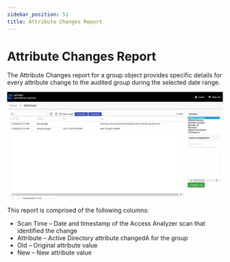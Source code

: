 ```yaml
---
sidebar_position: 51
title: Attribute Changes Report
---
```


# Attribute Changes Report

The Attribute Changes report for a group object provides specific details for every attribute change to the audited group during the selected date range.

![Attribute Changes report](../../../../../../../static/Content/Resources/Images/Access/InformationCenter/ResourceAudit/Group/AttributeChanges.png "Attribute Changes report")

This report is comprised of the following columns:

* Scan Time – Date and timestamp of the Access Analyzer scan that identified the change
* Attribute – Active Directory attribute changedA for the group
* Old – Original attribute value
* New – New attribute value